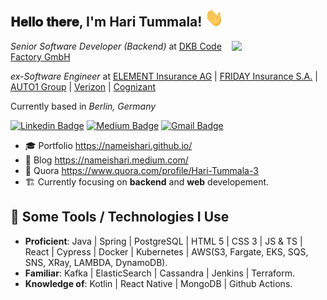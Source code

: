 <h2> 𝐇𝐞𝐥𝐥𝐨 𝐭𝐡𝐞𝐫𝐞, I'm Hari Tummala! <img src="https://raw.githubusercontent.com/ABSphreak/ABSphreak/master/gifs/Hi.gif" width="30px"></h2>
<img align='right' src="https://media.giphy.com/media/M9gbBd9nbDrOTu1Mqx/giphy.gif" width="150">
<p><em>Senior Software Developer (Backend)</em> at <a href="https://www.dkbcodefactory.com/">DKB Code Factory GmbH</a>
<p><em>ex-Software Engineer</em> at <a href="https://www.element.in/">ELEMENT Insurance AG</a> | <a href="https://www.friday.de">FRIDAY Insurance S.A.</a> | <a href="https://www.auto1.com">AUTO1 Group</a> | <a href="https://www.verizon.com">Verizon</a> | <a href="https://www.cognizant.com">Cognizant</a>
</p>
<p>Currently based in <em>Berlin, Germany</em>
</p>

[![Linkedin Badge](https://img.shields.io/badge/-nameishari-blue?style=flat-square&logo=Linkedin&logoColor=white&link=https://www.linkedin.com/in/harshkumarkhatri/)](https://www.linkedin.com/in/nameishari/) [![Medium Badge](https://img.shields.io/badge/-@nameishari-03a57a?style=flat-square&labelColor=000000&logo=Medium&link=https://medium.com/@mailharshkhatri/)](https://nameishari.medium.com)
[![Gmail Badge](https://img.shields.io/badge/-hari.tummala88@gmail.com-c14438?style=flat-square&logo=Gmail&logoColor=white&link=mailto:hari.tummala88@gmail.com)](mailto:hari.tummala88@gmail.com)

- 🎓 Portfolio https://nameishari.github.io/
- 🎨 Blog https://nameishari.medium.com/
- 🔖 Quora https://www.quora.com/profile/Hari-Tummala-3
- 🏗 Currently focusing on **backend** and **web** developement.

## 🚀 Some Tools / Technologies I Use

- **Proficient**: Java | Spring | PostgreSQL | HTML 5 | CSS 3 | JS & TS | React | Cypress | Docker | Kubernetes | AWS(S3, Fargate, EKS, SQS, SNS, XRay, LAMBDA, DynamoDB).
- **Familiar**: Kafka | ElasticSearch | Cassandra | Jenkins | Terraform.
- **Knowledge of**: Kotlin | React Native | MongoDB | Github Actions.
